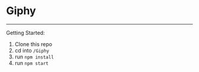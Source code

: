 # Giphy
---
Getting Started: 

1. Clone this repo
2. cd into `/Giphy`
3. run `npm install`
4. run `npm start`


